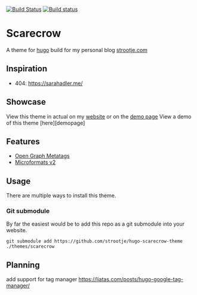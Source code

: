 [![Build Status](https://travis-ci.org/strootje/hugo-scarecrow-theme.svg?branch=master)][build:travis]
[![Build status](https://ci.appveyor.com/api/projects/status/dlmh20r3fcsi5kgi/branch/master?svg=true)][build:appveyor]

# Scarecrow
A theme for [hugo][hugo] build for my personal blog [strootje.com][demo:strootje]

## Inspiration
* 404: https://sarahadler.me/

## Showcase
View this theme in actual on my [website][demo:strootje] or on the [demo page][demo:github]
View a demo of this theme [here][demopage]

## Features
* [Open Graph Metatags][feature:ogp]
* [Microformats v2][feature:microformats2]

## Usage
There are multiple ways to install this theme.

### Git submodule
By far the easiest would be to add this repo as a git submodule into your website.

```
git submodule add https://github.com/strootje/hugo-scarecrow-theme ./themes/scarecrow
```

## Planning
add support for tag manager
https://liatas.com/posts/hugo-google-tag-manager/


[build:travis]: https://travis-ci.org/strootje/hugo-scarecrow-theme
[build:appveyor]: https://ci.appveyor.com/project/strootje/hugo-scarecrow-theme/branch/master
[feature:ogp]: https://ogp.me/
[feature:microformats2]: http://microformats.org/
[demo:github]: https://strootje.github.io/hugo-scarecrow-theme/
[demo:strootje]: https://strootje.com/
[hugo]: https://gohugo.io/
